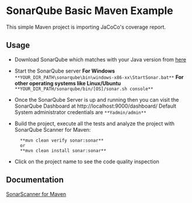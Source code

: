 # SonarQube Basic Maven Example

This simple Maven project is importing JaCoCo's coverage report.
        
## Usage

* Download SonarQube which matches with your Java version from [here](https://www.sonarqube.org/downloads/)

* Start the SonarQube server
**For Windows**
`**YOUR_DIR_PATH\sonarqube\bin\windows-x86-xx\StartSonar.bat**`
**For other operating systems like Linux/Ubuntu**
`**YOUR_DIR_PATH/sonarqube/bin/[OS]/sonar.sh console**`

* Once the SonarQube Server is up and running then you can visit the SonarQube Dashboard at http://localhost:9000/dashboard/
Default System administrator credentials are `**Yadmin/admin**`

* Build the project, execute all the tests and analyze the project with SonarQube Scanner for Maven:

        **mvn clean verify sonar:sonar**
        or
        **mvn clean install sonar:sonar**
        
* Click on the project name to see the code quality inspection

## Documentation

[SonarScanner for Maven](https://docs.sonarqube.org/latest/analysis/scan/sonarscanner-for-maven/)
